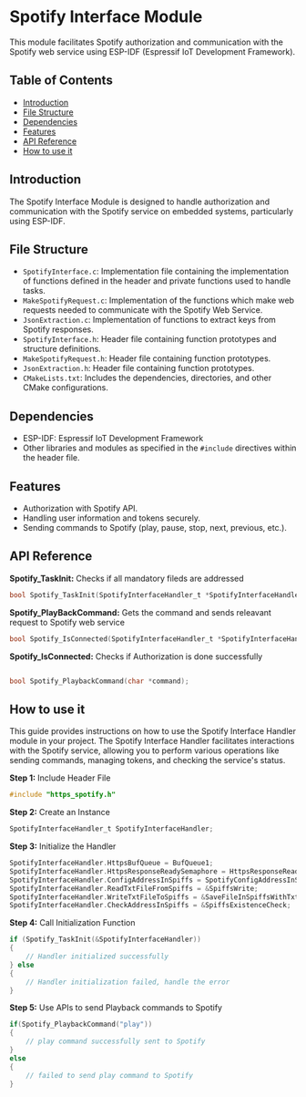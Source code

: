 # Spotify Interface Module

This module facilitates Spotify authorization and communication with the Spotify web service using ESP-IDF (Espressif IoT Development Framework).

## Table of Contents

- [Introduction](#introduction)
- [File Structure](#file-structure)
- [Dependencies](#dependencies)
- [Features](#features)
- [API Reference](#api-reference)
- [How to use it](#how-to-use-it)

## Introduction

The Spotify Interface Module is designed to handle authorization and communication with the Spotify service on embedded systems, particularly using ESP-IDF.

## File Structure

- `SpotifyInterface.c`: Implementation file containing the implementation of functions defined in the header and private functions used to handle tasks.
- `MakeSpotifyRequest.c`: Implementation of the functions which make web requests needed to communicate with the Spotify Web Service.
- `JsonExtraction.c`: Implementation of functions to extract keys from Spotify responses.
- `SpotifyInterface.h`: Header file containing function prototypes and structure definitions.
- `MakeSpotifyRequest.h`: Header file containing function prototypes.
- `JsonExtraction.h`: Header file containing function prototypes.
- `CMakeLists.txt`: Includes the dependencies, directories, and other CMake configurations.

## Dependencies

- ESP-IDF: Espressif IoT Development Framework
- Other libraries and modules as specified in the `#include` directives within the header file.

## Features

- Authorization with Spotify API.
- Handling user information and tokens securely.
- Sending commands to Spotify (play, pause, stop, next, previous, etc.).

## API Reference

**Spotify_TaskInit:** Checks if all mandatory fileds are addressed

```c
bool Spotify_TaskInit(SpotifyInterfaceHandler_t *SpotifyInterfaceHandler);
```

**Spotify_PlayBackCommand:** Gets the command and sends releavant request to Spotify web service

```c
bool Spotify_IsConnected(SpotifyInterfaceHandler_t *SpotifyInterfaceHandler);
```

**Spotify_IsConnected:** Checks if Authorization is done successfully
```c

bool Spotify_PlaybackCommand(char *command);
```

## How to use it

This guide provides instructions on how to use the Spotify Interface Handler module in your project. The Spotify Interface Handler facilitates interactions with the Spotify service, allowing you to perform various operations like sending commands, managing tokens, and checking the service's status.

**Step 1:** Include Header File

```c
#include "https_spotify.h"
```

**Step 2:** Create an Instance

```c
SpotifyInterfaceHandler_t SpotifyInterfaceHandler;
```

**Step 3:** Initialize the Handler

```c
SpotifyInterfaceHandler.HttpsBufQueue = BufQueue1;
SpotifyInterfaceHandler.HttpsResponseReadySemaphore = HttpsResponseReadySemaphore;
SpotifyInterfaceHandler.ConfigAddressInSpiffs = SpotifyConfigAddressInSpiffs;
SpotifyInterfaceHandler.ReadTxtFileFromSpiffs = &SpiffsWrite;
SpotifyInterfaceHandler.WriteTxtFileToSpiffs = &SaveFileInSpiffsWithTxtFormat;
SpotifyInterfaceHandler.CheckAddressInSpiffs = &SpiffsExistenceCheck;
```

**Step 4:** Call Initialization Function

```c
if (Spotify_TaskInit(&SpotifyInterfaceHandler))
{
    // Handler initialized successfully
} else 
{
    // Handler initialization failed, handle the error
}
```

**Step 5:** Use APIs to send Playback commands to Spotify

```c
if(Spotify_PlaybackCommand("play"))
{
    // play command successfully sent to Spotify
}
else
{
    // failed to send play command to Spotify
}
```

